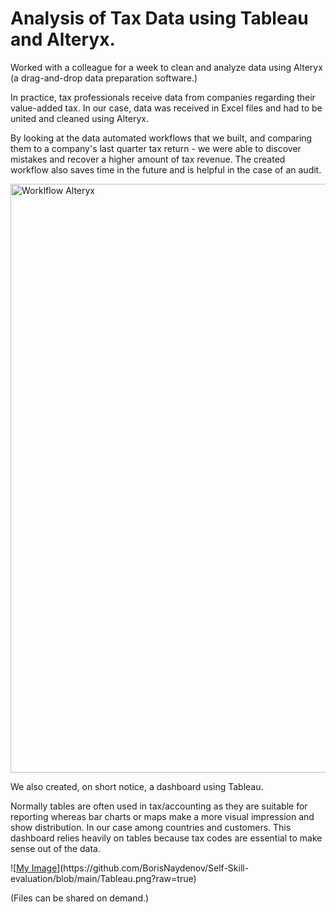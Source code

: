 # Analysis of Tax Data using Tableau and Alteryx.


  Worked with a colleague for a week to clean and analyze data using Alteryx (a drag-and-drop data preparation software.)  
  
In practice, tax professionals receive data from companies regarding their value-added tax.  In our case, data was received in Excel files and had to be united and cleaned using Alteryx.   

  By looking at the data automated workflows that we built, and comparing them to a company's last quarter tax return - we were able to discover mistakes and recover a higher amount of tax revenue. The created workflow also saves time in the future and is helpful in the case of an audit.  
 


  
<img width="942" alt="Worklflow Alteryx" src="https://github.com/user-attachments/assets/4513a4fc-4e49-4b92-92d6-1d86fe3f91b8">  

      
We also created, on short notice, a dashboard using Tableau.   

Normally tables are often used in tax/accounting  as they are suitable for reporting whereas bar charts or maps make a more visual impression and show distribution. In our case among countries and customers. This dashboard relies heavily on tables because tax codes are essential to make sense out of the data. 




      
![[My Image]("https://github.com/BorisNaydenov/Self-Skill-evaluation/blob/main/%D0%94%D0%B0%D1%81%D1%85%D0%B1%D0%BE%D0%B0%D1%80%D0%B4%20%D0%A2.png")](https://github.com/BorisNaydenov/Self-Skill-evaluation/blob/main/Tableau.png?raw=true)  



    
(Files can be shared on demand.)

